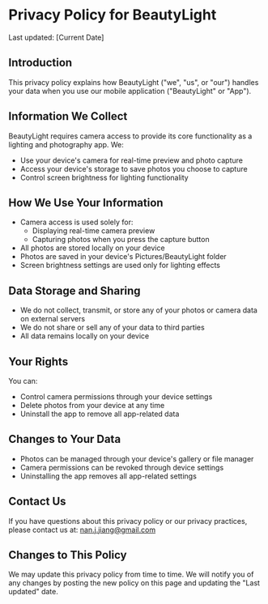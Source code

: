# Privacy Policy for BeautyLight

Last updated: [Current Date]

## Introduction
This privacy policy explains how BeautyLight ("we", "us", or "our") handles your data when you use our mobile application ("BeautyLight" or "App").

## Information We Collect
BeautyLight requires camera access to provide its core functionality as a lighting and photography app. We:
* Use your device's camera for real-time preview and photo capture
* Access your device's storage to save photos you choose to capture
* Control screen brightness for lighting functionality

## How We Use Your Information
* Camera access is used solely for:
    - Displaying real-time camera preview
    - Capturing photos when you press the capture button
* All photos are stored locally on your device
* Photos are saved in your device's Pictures/BeautyLight folder
* Screen brightness settings are used only for lighting effects

## Data Storage and Sharing
* We do not collect, transmit, or store any of your photos or camera data on external servers
* We do not share or sell any of your data to third parties
* All data remains locally on your device

## Your Rights
You can:
* Control camera permissions through your device settings
* Delete photos from your device at any time
* Uninstall the app to remove all app-related data

## Changes to Your Data
* Photos can be managed through your device's gallery or file manager
* Camera permissions can be revoked through device settings
* Uninstalling the app removes all app-related settings

## Contact Us
If you have questions about this privacy policy or our privacy practices, please contact us at:
nan.j.jiang@gmail.com

## Changes to This Policy
We may update this privacy policy from time to time. We will notify you of any changes by posting the new policy on this page and updating the "Last updated" date.
